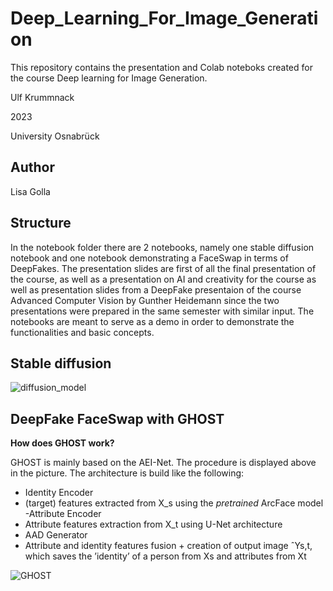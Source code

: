 # Deep_Learning_For_Image_Generation
This repository contains the presentation and Colab noteboks created for the course Deep learning for Image Generation. 

Ulf Krummnack 

2023 

University Osnabrück 

## Author 
Lisa Golla 

## Structure 
In the notebook folder there are 2 notebooks, namely one stable diffusion notebook and one notebook demonstrating a FaceSwap in terms of DeepFakes. The presentation slides are first of all the final presentation of the course, as well as a presentation on AI and creativity for the course as well as presentation slides from a DeepFake presentaion of the course Advanced Computer Vision by Gunther Heidemann since the two presentations were prepared in the same semester with similar input. The notebooks are meant to serve as a demo in order to demonstrate the functionalities and basic concepts. 

## Stable diffusion 

![diffusion_model](https://github.com/goody139/Deep_Learning_For_Image_Generation/assets/72889998/8ab6504e-b204-4d68-829b-64b813d3fc55)


## DeepFake FaceSwap with GHOST 

**How does GHOST work?**

GHOST is mainly based on the AEI-Net. The procedure is displayed above in the picture. The architecture is build like the following:

-  Identity Encoder
 -   (target) features extracted from X_s using the *pretrained* ArcFace model
-Attribute Encoder
 - Attribute features extraction from X_t using U-Net architecture
- AAD Generator
 - Attribute and identity features fusion + creation of output image ˆYs,t, which saves the ’identity’ of a
person from Xs and attributes from Xt


![GHOST](https://github.com/goody139/Deep_Learning_For_Image_Generation/assets/72889998/3bff667c-0567-4949-8b85-f1b0eb224b49)
